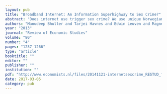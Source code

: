 ```yaml
---
layout: pub
title: "Broadband Internet: An Information Superhighway to Sex Crime?"
abstract: "Does internet use trigger sex crime? We use unique Norwegian data on crime and internet adoption to shed light on this question. A public program with limited funding rolled out broadband access points in 2000–2008, and provides plausibly exogenous variation in internet use. Our instrumental variables estimates show that internet use is associated with a substantial increase in both reports, charges and convictions of rape and other sex crimes. We present a conceptual framework that highlights three mechanisms for how internet use may affect reported sex crime, namely a reporting effect, a matching effect on potential offenders and victims, and a direct effect on sex crime propensity. To investigate the importance of these mechanisms, we use data on individual reporting behavior, police investigations, and criminal charges and convictions. None of the analyses we perform suggest that the positive relationship between internet use and sex crime is driven by changes in reporting behavior. Our findings suggest, however, that the direct effect on sex crime propensity is positive and non-negligible, possibly as a result of increased consumption of pornography."
authors: "Manudeep Bhuller and Tarjei Havnes and Edwin Leuven and Magne Mogstad"
year: "2013"
journal: "Review of Economic Studies"
volume: "80"
number: "4"
pages: "1237-1266"
type: "article"
booktitle: ""
editor: ""
publisher: ""
institution: ""
pdf: "http://www.economists.nl/files/20141121-internetsexcrime_RESTUD_final_inclappx.pdf"
date: 2017-03-05
category: pub
---
```

